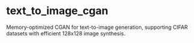 # text_to_image_cgan
Memory-optimized CGAN for text-to-image generation, supporting CIFAR datasets with efficient 128x128 image synthesis.
